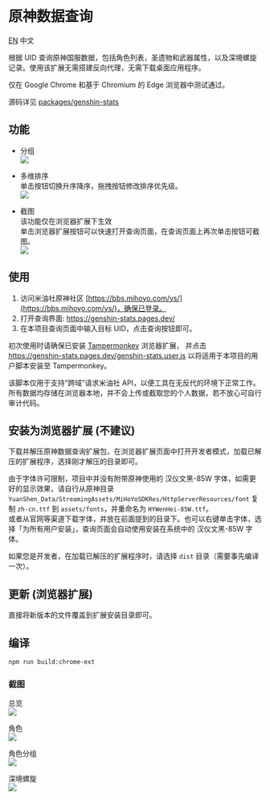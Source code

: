 原神数据查询
============
[EN](README.md)
中文

根据 UID 查询原神国服数据，包括角色列表，圣遗物和武器属性，以及深境螺旋记录。使用该扩展无需搭建反向代理，无需下载桌面应用程序。

仅在 Google Chrome 和基于 Chromium 的 Edge 浏览器中测试通过。

源码详见 [packages/genshin-stats](packages/genshin-stats)


## 功能
* 分组  
  ![](packages/genshin-stats/screenshots/grouping.png)

* 多维排序  
  单击按钮切换升序降序，拖拽按钮修改排序优先级。  
  ![](packages/genshin-stats/screenshots/sorting.png)

* 截图  
  该功能仅在浏览器扩展下生效  
  单击浏览器扩展按钮可以快速打开查询页面，在查询页面上再次单击按钮可截图。  
  ![](packages/genshin-stats/screenshots/chrome-ext.png)


## 使用
1. 访问米油社原神社区 [https://bbs.mihoyo.com/ys/](https://bbs.mihoyo.com/ys/)，确保已登录。
2. 打开查询界面: https://genshin-stats.pages.dev/
3. 在本项目查询页面中输入目标 UID，点击查询按钮即可。

初次使用时请确保已安装 [Tampermonkey](https://www.tampermonkey.net/) 浏览器扩展，
并点击 https://genshin-stats.pages.dev/genshin-stats.user.js 以将适用于本项目的用户脚本安装至 Tampermonkey。

该脚本仅用于支持“跨域”请求米油社 API，以便工具在无反代的环境下正常工作。
所有数据均存储在浏览器本地，并不会上传或截取您的个人数据，若不放心可自行审计代码。


## 安装为浏览器扩展 (不建议)
下载并解压原神数据查询扩展包，在浏览器扩展页面中打开开发者模式，加载已解压的扩展程序，选择刚才解压的目录即可。

由于字体许可限制，项目中并没有附带原神使用的 汉仪文黑-85W 字体，如需更好的显示效果，请自行从原神目录 `YuanShen_Data/StreamingAssets/MiHoYoSDKRes/HttpServerResources/font` 复制 `zh-cn.ttf` 到 `assets/fonts`，并重命名为 `HYWenHei-85W.ttf`。  
或者从官网等渠道下载字体，并放在前面提到的目录下。也可以右键单击字体，选择「为所有用户安装」，查询页面会自动使用安装在系统中的 汉仪文黑-85W 字体。

如果您是开发者，在加载已解压的扩展程序时，请选择 `dist` 目录（需要事先编译一次）。


## 更新 (浏览器扩展)
直接将新版本的文件覆盖到扩展安装目录即可。


## 编译
``` sh
npm run build:chrome-ext
```


### 截图
总览  
![](packages/genshin-stats/screenshots/summary.jpg)  

角色  
![](packages/genshin-stats/screenshots/roles.jpg)  

角色分组  
![](packages/genshin-stats/screenshots/roles-grouped-by-rarity.jpg)  

深境螺旋  
![](packages/genshin-stats/screenshots/abyss.jpg)  
